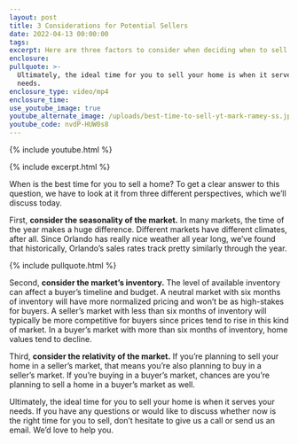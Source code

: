 ```yaml
---
layout: post
title: 3 Considerations for Potential Sellers
date: 2022-04-13 00:00:00
tags:
excerpt: Here are three factors to consider when deciding when to sell your home.
enclosure:
pullquote: >-
  Ultimately, the ideal time for you to sell your home is when it serves your
  needs.
enclosure_type: video/mp4
enclosure_time:
use_youtube_image: true
youtube_alternate_image: /uploads/best-time-to-sell-yt-mark-ramey-ss.jpg
youtube_code: nvdP-HUW0s8
---
```

{% include youtube.html %}

{% include excerpt.html %}

When is the best time for you to sell a home? To get a clear answer to this question, we have to look at it from three different perspectives, which we’ll discuss today.

First, **consider the seasonality of the market.** In many markets, the time of the year makes a huge difference. Different markets have different climates, after all. Since Orlando has really nice weather all year long, we’ve found that historically, Orlando’s sales rates track pretty similarly through the year.

{% include pullquote.html %}

Second, **consider the market’s inventory.** The level of available inventory can affect a buyer’s timeline and budget. A neutral market with six months of inventory will have more normalized pricing and won’t be as high-stakes for buyers. A seller’s market with less than six months of inventory will typically be more competitive for buyers since prices tend to rise in this kind of market. In a buyer’s market with more than six months of inventory, home values tend to decline.

Third, **consider the relativity of the market.** If you’re planning to sell your home in a seller’s market, that means you’re also planning to buy in a seller’s market. If you’re buying in a buyer’s market, chances are you’re planning to sell a home in a buyer’s market as well.

Ultimately, the ideal time for you to sell your home is when it serves your needs. If you have any questions or would like to discuss whether now is the right time for you to sell, don’t hesitate to give us a call or send us an email. We’d love to help you.
